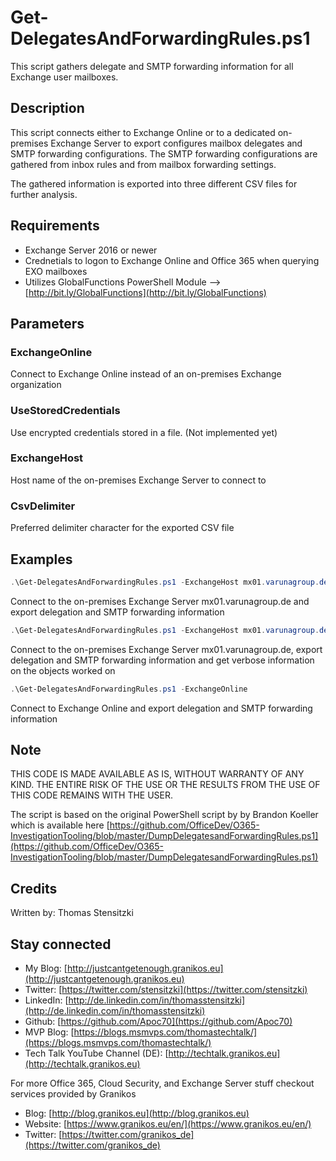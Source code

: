 # Get-DelegatesAndForwardingRules.ps1

This script gathers delegate and SMTP forwarding information for all Exchange user mailboxes.

## Description

This script connects either to Exchange Online or to a dedicated on-premises Exchange Server to export configures mailbox delegates and SMTP forwarding configurations. The SMTP forwarding configurations are gathered from inbox rules and from mailbox forwarding settings.

The gathered information is exported into three different CSV files for further analysis.

## Requirements

- Exchange Server 2016 or newer
- Crednetials to logon to Exchange Online and Office 365 when querying EXO mailboxes
- Utilizes GlobalFunctions PowerShell Module --> [http://bit.ly/GlobalFunctions](http://bit.ly/GlobalFunctions)

## Parameters

### ExchangeOnline

Connect to Exchange Online instead of an on-premises Exchange organization

### UseStoredCredentials

Use encrypted credentials stored in a file. (Not implemented yet)

### ExchangeHost

Host name of the on-premises Exchange Server to connect to

### CsvDelimiter

Preferred delimiter character for the exported CSV file

## Examples

``` PowerShell
.\Get-DelegatesAndForwardingRules.ps1 -ExchangeHost mx01.varunagroup.de
```

Connect to the on-premises Exchange Server mx01.varunagroup.de and export delegation and SMTP forwarding information

``` PowerShell 
.\Get-DelegatesAndForwardingRules.ps1 -ExchangeHost mx01.varunagroup.de -Verbose
```

Connect to the on-premises Exchange Server mx01.varunagroup.de, export delegation and SMTP forwarding information and get verbose information on the objects worked on

``` PowerShell 
.\Get-DelegatesAndForwardingRules.ps1 -ExchangeOnline
```

Connect to Exchange Online and export delegation and SMTP forwarding information

## Note

THIS CODE IS MADE AVAILABLE AS IS, WITHOUT WARRANTY OF ANY KIND. THE ENTIRE
RISK OF THE USE OR THE RESULTS FROM THE USE OF THIS CODE REMAINS WITH THE USER.

The script is based on the original PowerShell script by by Brandon Koeller which is available here [https://github.com/OfficeDev/O365-InvestigationTooling/blob/master/DumpDelegatesandForwardingRules.ps1](https://github.com/OfficeDev/O365-InvestigationTooling/blob/master/DumpDelegatesandForwardingRules.ps1)

## Credits

Written by: Thomas Stensitzki

## Stay connected

- My Blog: [http://justcantgetenough.granikos.eu](http://justcantgetenough.granikos.eu)
- Twitter: [https://twitter.com/stensitzki](https://twitter.com/stensitzki)
- LinkedIn: [http://de.linkedin.com/in/thomasstensitzki](http://de.linkedin.com/in/thomasstensitzki)
- Github: [https://github.com/Apoc70](https://github.com/Apoc70)
- MVP Blog: [https://blogs.msmvps.com/thomastechtalk/](https://blogs.msmvps.com/thomastechtalk/)
- Tech Talk YouTube Channel (DE): [http://techtalk.granikos.eu](http://techtalk.granikos.eu)

For more Office 365, Cloud Security, and Exchange Server stuff checkout services provided by Granikos

- Blog: [http://blog.granikos.eu](http://blog.granikos.eu)
- Website: [https://www.granikos.eu/en/](https://www.granikos.eu/en/)
- Twitter: [https://twitter.com/granikos_de](https://twitter.com/granikos_de)